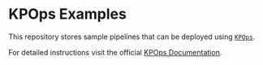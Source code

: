 # KPOps Examples

This repository stores sample pipelines that can be deployed using [`KPOps`](https://github.com/bakdata/kpops).

For detailed instructions visit the official [KPOps Documentation](https://bakdata.github.io/kpops/latest/user/getting-started/quick-start/).
